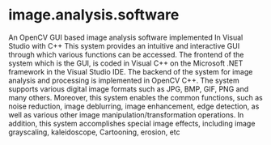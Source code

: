 # image.analysis.software
An OpenCV GUI based image analysis software implemented In Visual Studio with C++
This system provides an intuitive and interactive GUI through which various functions can be accessed. The frontend of the system which is
the GUI, is coded in Visual C++ on the Microsoft .NET framework in the Visual Studio IDE. The backend of the system for image analysis and 
processing is implemented in OpenCV C++. The system supports various digital image formats such as JPG, BMP, GIF, PNG and many others. 
Moreover, this system enables the common functions, such as noise reduction, image deblurring, image enhancement, edge detection, as well
as various other image manipulation/transformation operations. In addition, this system accomplishes special image effects, including image
grayscaling, kaleidoscope, Cartooning, erosion, etc
